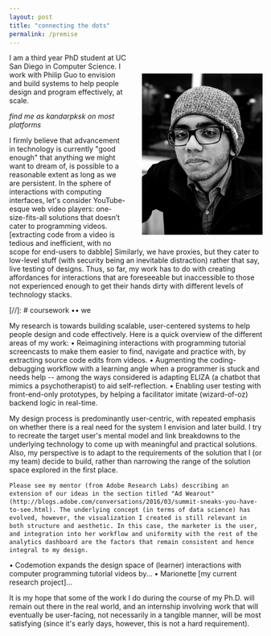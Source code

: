 ```yaml
---
layout: post
title: "connecting the dots"
permalink: /premise
---
```


<!-- what, how and why I think as I do -->

<img src="files/headshot-kandarp.jpg" style="width: 240px; margin-left: 30px; margin-bottom: 15px; margin-top: 40px;" align="right">

I am a third year PhD student at UC San Diego in Computer Science. I work with Philip Guo to envision and build systems to help people design and program effectively, at scale.

*find me as kandarpksk on most platforms*

I firmly believe that advancement in technology is currently "good enough" that anything we might want to dream of, is possible to a reasonable extent as long as we are persistent.
In the sphere of interactions with computing interfaces, let's consider YouTube-esque web video players: one-size-fits-all solutions that doesn’t cater to programming videos.
[extracting code from a video is tedious and inefficient, with no scope for end-users to dabble]
Similarly, we have proxies, but they cater to low-level stuff (with security being an inevitable distraction) rather that say, live testing of designs.
Thus, so far, my work has to do with creating affordances for interactions that are foreseeable but inaccessible to those not experienced enough to get their hands dirty with different levels of technology stacks.

[//]: # coursework •• we

My research is towards building scalable, user-centered systems to help people design and code effectively. Here is a quick overview of the different areas of my work:
• Reimagining interactions with programming tutorial screencasts to make them easier to find, navigate and practice with, by extracting source code edits from videos.
• Augmenting the coding-debugging workflow with a learning angle when a programmer is stuck and needs help -- among the ways considered is adapting ELIZA (a chatbot that mimics a psychotherapist) to aid self-reflection.
• Enabling user testing with front-end-only prototypes, by helping a facilitator imitate (wizard-of-oz) backend logic in real-time.

My design process is predominantly user-centric, with repeated emphasis on whether there is a real need for the system I envision and later build. I try to recreate the target user's mental model and link breakdowns to the underlying technology to come up with meaningful and practical solutions. Also, my perspective is to adapt to the requirements of the solution that I (or my team) decide to build, rather than narrowing the range of the solution space explored in the first place.

	Please see my mentor (from Adobe Research Labs) describing an extension of our ideas in the section titled "Ad Wearout" (http://blogs.adobe.com/conversations/2016/03/summit-sneaks-you-have-to-see.html). The underlying concept (in terms of data science) has evolved, however, the visualization I created is still relevant in both structure and aesthetic. In this case, the marketer is the user, and integration into her workflow and uniformity with the rest of the analytics dashboard are the factors that remain consistent and hence integral to my design.

• Codemotion expands the design space of (learner) interactions with computer programming tutorial videos by...
• Marionette [my current research project]…

It is my hope that some of the work I do during the course of my Ph.D. will remain out there in the real world, and an internship involving work that will eventually be user-facing, not necessarily in a tangible manner, will be most satisfying (since it's early days, however, this is not a hard requirement).

